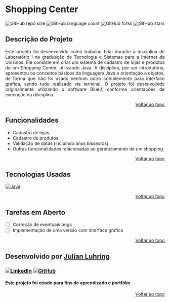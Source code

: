 <a id="topo"></a>

# Shopping Center

![GitHub repo size](https://img.shields.io/github/repo-size/luhring-julian/[REPOSITÓRIO]?style=for-the-badge)
![GitHub language count](https://img.shields.io/github/languages/count/luhring-julian/[REPOSITÓRIO]?style=for-the-badge)
![GitHub forks](https://img.shields.io/github/forks/luhring-julian/[REPOSITÓRIO]?style=for-the-badge)
![GitHub stars](https://img.shields.io/github/stars/luhring-julian/[REPOSITÓRIO]?style=for-the-badge)

## Descrição do Projeto

<p align="justify">
Este projeto foi desenvolvido como trabalho final durante a disciplina de Laboratório I na graduação de Tecnologia e Sistemas para a Internet da Unisinos. Ele consiste em criar um sistema de cadastro de lojas e produtos de um Shopping Center, utilizando Java. A disciplina, por ser introdutória, apresentou os conceitos básicos da linguagem Java e orientação a objetos, de forma que não foi usado nenhum outro complemento para interface gráfica, sendo tudo realizado via terminal. O projeto foi desenvolvido originalmente utilizando o software BlueJ, conforme orientações de execução da disciplina.
</p>

<a href="#topo"><p align="right">Voltar ao topo</p></a>

## Funcionalidades

- Cadastro de lojas
- Cadastro de produtos
- Validação de datas (incluindo anos bissextos)
- Outras funcionalidades relacionadas ao gerenciamento de um shopping

<a href="#topo"><p align="right">Voltar ao topo</p></a>

## Tecnologias Usadas

[![Java](https://img.shields.io/badge/Java-%23ED8B00.svg?logo=openjdk&logoColor=white)](#)

<!-- Para mais shields de tecnologia, acessar: https://github.com/inttter/md-badges -->

<a href="#topo"><p align="right">Voltar ao topo</p></a>

## Tarefas em Aberto

- [ ] Correção de eventuais bugs
- [ ] Implementação de uma versão com interface gráfica

<a href="#topo"><p align="right">Voltar ao topo</p></a>

## Desenvolvido por [Julian Luhring](https://github.com/luhring-julian)

### [![LinkedIn](https://custom-icon-badges.demolab.com/badge/LinkedIn-0A66C2?logo=linkedin-white&logoColor=fff)](https://www.linkedin.com/in/julianluhring) [![GitHub](https://img.shields.io/github/followers/luhring-julian?label=follow&style=social)](https://github.com/luhring-julian)

#### Este projeto foi criado para fins de aprendizado e portfólio.

<a href="#topo"><p align="right">Voltar ao topo</p></a>

